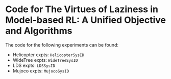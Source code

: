 # Code for The Virtues of Laziness in Model-based RL: A Unified Objective and Algorithms

The code for the following experiments can be found:
- Helicopter expts: `HelicopterSysID`
- WideTree expts: `WideTreeSysID`
- LDS expts: `LDSSysID`
- Mujoco expts: `MujocoSysID`
